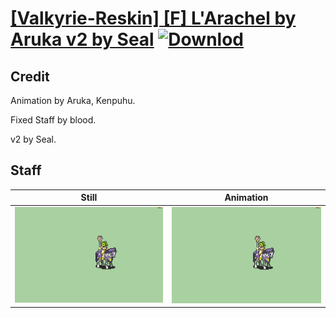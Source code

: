 # [\[Valkyrie-Reskin\] \[F\] L'Arachel by Aruka v2 by Seal](./) [![Downlod](https://img.shields.io/badge/Download--red?style=social&logo=github)](https://minhaskamal.github.io/DownGit/#/home?url=https://github.com/Klokinator/FE-Repo/tree/main/Battle%20Animations%2FMounted%20-%20Valks%2C%20MKs%2C%20Magi%2F%5BValkyrie-Reskin%5D%20%5BF%5D%20L'Arachel%20by%20Aruka%20v2%20by%20Seal%2F7.%20Staff)

## Credit

Animation by Aruka, Kenpuhu.

Fixed Staff by blood.

v2 by Seal.

## Staff

| Still | Animation |
| :---: | :-------: |
| ![Staff still](./Staff_000.png) | ![Staff animation](./Staff.gif) |
